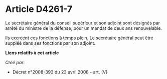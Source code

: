 # Article D4261-7

Le secrétaire général du conseil supérieur et son adjoint sont désignés par arrêté du ministre de la défense, pour un mandat
de deux ans renouvelable.

Ils exercent ces fonctions à temps plein. Le secrétaire général peut être suppléé dans ses fonctions par son adjoint.

**Liens relatifs à cet article**

_Créé par_:

  - Décret n°2008-393 du 23 avril 2008 - art. (V)
